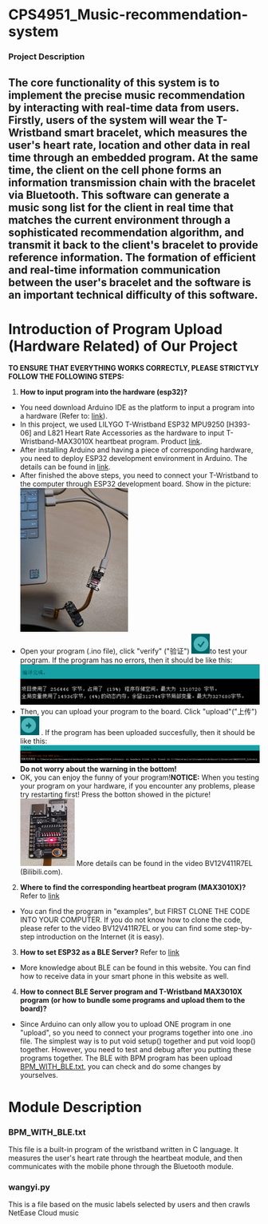 # CPS4951_Music-recommendation-system
### Project Description
The core functionality of this system is to implement the precise music
recommendation by interacting with real-time data from users. Firstly, users of
the system will wear the T-Wristband smart bracelet, which measures the user's
heart rate, location and other data in real time through an embedded program. At
the same time, the client on the cell phone forms an information transmission
chain with the bracelet via Bluetooth. This software can generate a music song
list for the client in real time that matches the current environment through a
sophisticated recommendation algorithm, and transmit it back to the client's
bracelet to provide reference information. The formation of efficient and real-time
information communication between the user's bracelet and the software is an
important technical difficulty of this software.
---
# Introduction of Program Upload (Hardware Related) of Our Project
**TO ENSURE THAT EVERYTHING WORKS CORRECTLY, PLEASE STRICTYLY FOLLOW THE FOLLOWING STEPS:**
1. **How to input program into the hardware (esp32)?**
+ You need download Arduino IDE as the platform to input a program into a hardware (Refer to: [link](https://www.arduino.cc/en/software)).
+ In this project, we used LILYGO T-Wristband ESP32 MPU9250 [H393-06] and L821 Heart Rate Accessories as the hardware to input T-Wristband-MAX3010X heartbeat program. Product [link](https://m.tb.cn/h.fK4waSF?tk=RfcG26ZdBDi).
+ After installing Arduino and having a piece of corresponding hardware, you need to deploy ESP32 development environment in Arduino. The details can be found in [link](https://blog.csdn.net/qq_36332757/article/details/106397455).
+ After finished the above steps, you need to connect your T-Wristband to the computer through ESP32 development board. Show in the picture:
![](images/1.png)
+ Open your program (.ino file), click "verify" ("验证") ![](images/2.png)to test your program. If the program has no errors, then it should be like this: ![](images/3.png)
+ Then, you can upload your program to the board. Click "upload"("上传")![](images/4.png) . If the program has been uploaded succesfully, then it should be like this: ![](images/5.png) **Do not worry about the warning in the bottom!**
+ OK, you can enjoy the funny of your program!**NOTICE:** When you testing your program on your hardware, if you encounter any problems, please try restarting first! Press the botton showed in the picture! ![](images/6.png) More details can be found in the video BV12V411R7EL (Bilibili.com).
 
2.	**Where to find the corresponding heartbeat program (MAX3010X)?**
Refer to [link](https://github.com/Xinyuan-LilyGO/LilyGo-T-Wristband)
+ You can find the program in "examples", but FIRST CLONE THE CODE INTO YOUR COMPUTER.
If you do not know how to clone the code, please refer to the video BV12V411R7EL or you can find some step-by-step introduction on the Internet (it is easy).
3.	**How to set ESP32 as a BLE Server?**  Refer to [link](https://randomnerdtutorials.com/esp32-bluetooth-low-energy-ble-arduino-ide/)
+ More knowledge about BLE can be found in this website. You can find how to receive data in your smart phone in this website as well.
4.	**How to connect BLE Server program and T-Wristband MAX3010X program (or how to bundle some programs and upload them to the board)?**
+ Since Arduino can only allow you to upload ONE program in one "upload", so you need to connect your programs together into one .ino file. The simplest way is to put void setup() together and put void loop() together. However, you need to test and debug after you putting these programs together.
The BLE with BPM program has been upload [BPM_WITH_BLE.txt](https://github.com/hzy102332/CPS4951_Music-recommendation-system/blob/main/BPM_WITH_BLE.txt), you can check and do some changes by yourselves.


# Module Description

### BPM_WITH_BLE.txt
This file is a built-in program of the wristband written in C language. It measures the user's heart rate through the heartbeat module, and then communicates with the mobile phone through the Bluetooth module.

### wangyi.py
This is a file based on the music labels selected by users and then crawls NetEase Cloud music
###
